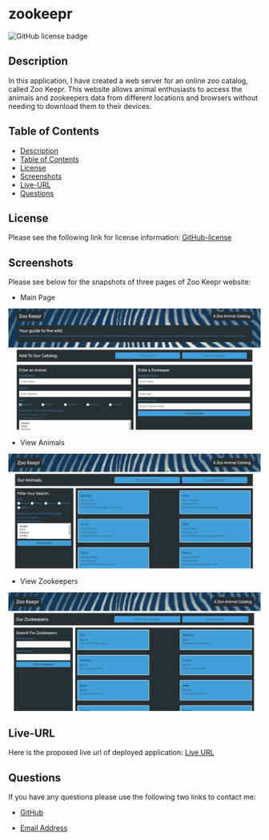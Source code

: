 # zookeepr

![GitHub license badge](https://img.shields.io/badge/license-MIT-blue.svg)

## Description

In this application, I have created a web server for an online zoo catalog, called Zoo Keepr. This website allows animal enthusiasts to access the animals and zookeepers data from different locations and browsers without needing to download them to their devices.

## Table of Contents

* [Description](#description)
* [Table of Contents](#table-of-contents)
* [License](#license)
* [Screenshots](#screenshots)
* [Live-URL](#Live-URL)
* [Questions](#questions)


## License

Please see the following link for license information: 
[GitHub-license](./utils/license-MIT.txt)


## Screenshots

Please see below for the snapshots of three pages of Zoo Keepr website:

* Main Page

![alt=main-page](./utils/images/main-page.JPG)

* View Animals

![alt=animals](./utils/images/animals.JPG)

* View Zookeepers

![alt=zookeepers](./utils/images/zookeepers.JPG)

## Live-URL

Here is the proposed live url of deployed application:
[Live URL]()

## Questions

If you have any questions please use the following two links to contact me:

* [GitHub](https://github.com/unis434)

* [Email Address](mailto:unisk34@gmail.com)